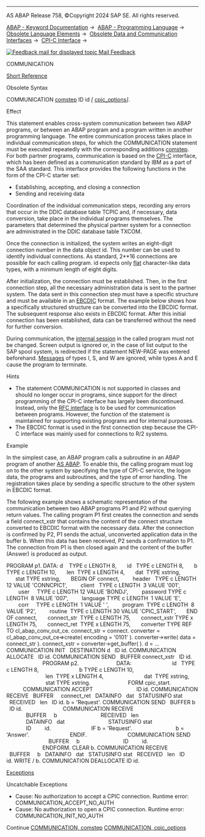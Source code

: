   

* * *

AS ABAP Release 758, ©Copyright 2024 SAP SE. All rights reserved.

[ABAP - Keyword Documentation](javascript:call_link\('abenabap.htm'\)) →  [ABAP - Programming Language](javascript:call_link\('abenabap_reference.htm'\)) →  [Obsolete Language Elements](javascript:call_link\('abenabap_obsolete.htm'\)) →  [Obsolete Data and Communication Interfaces](javascript:call_link\('abenextern_obsolete.htm'\)) →  [CPI-C Interface](javascript:call_link\('abenabap_cpic.htm'\)) → 

 [![](Mail.gif?object=Mail.gif "Feedback mail for displayed topic") Mail Feedback](mailto:f1_help@sap.com?subject=Feedback%20on%20ABAP%20Documentation&body=Document:%20COMMUNICATION%2C%20ABAPCOMMUNICATION%2C%20758%0D%0A%0D%0AError:%0D%0A%0D%0A%0D%0A%0D%0ASuggestion%20for%20improvement:)

COMMUNICATION

[Short Reference](javascript:call_link\('abapcommunication_shortref.htm'\))

Obsolete Syntax

COMMUNICATION [comstep](javascript:call_link\('abapcommunication_comstep.htm'\)) ID id *\[* [cpic\_options](javascript:call_link\('abapcommunication_options.htm'\))*\]*.

Effect

This statement enables cross-system communication between two ABAP programs, or between an ABAP program and a program written in another programming language. The entire communication process takes place in individual communication steps, for which the COMMUNICATION statement must be executed repeatedly with the corresponding additions [comstep](javascript:call_link\('abapcommunication_comstep.htm'\)). For both partner programs, communication is based on the [CPI-C](javascript:call_link\('abencpi-c_glosry.htm'\) "Glossary Entry") interface, which has been defined as a communication standard by IBM as a part of the SAA standard. This interface provides the following functions in the form of the CPI-C starter set:

-   Establishing, accepting, and closing a connection
-   Sending and receiving data

Coordination of the individual communication steps, recording any errors that occur in the DDIC database table TCPIC and, if necessary, data conversion, take place in the individual programs themselves. The parameters that determined the physical partner system for a connection are administrated in the DDIC database table TXCOM.

Once the connection is initialized, the system writes an eight-digit connection number in the data object id. This number can be used to identify individual connections. As standard, 2\*\*16 connections are possible for each calling program. id expects only [flat](javascript:call_link\('abenflat_glosry.htm'\) "Glossary Entry") character-like data types, with a minimum length of eight digits.

After initialization, the connection must be established. Then, in the first connection step, all the necessary administration data is sent to the partner system. The data sent in this connection step must have a specific structure and must be available in an [EBCDIC](javascript:call_link\('abenebcdic_glosry.htm'\) "Glossary Entry") format. The example below shows how a specifically structured structure can be converted into the EBCDIC format. The subsequent response also exists in EBCDIC format. After this initial connection has been established, data can be transferred without the need for further conversion.

During communication, the [internal session](javascript:call_link\('abeninternal_session_glosry.htm'\) "Glossary Entry") in the called program must not be changed. Screen output is ignored or, in the case of list output to the SAP spool system, is redirected if the statement NEW-PAGE was entered beforehand. [Messages](javascript:call_link\('abenmessage_glosry.htm'\) "Glossary Entry") of types I, S, and W are ignored, while types A and E cause the program to terminate.

Hints

-   The statement COMMUNICATION is not supported in classes and should no longer occur in programs, since support for the direct programming of the CPI-C interface has largely been discontinued. Instead, only the [RFC interface](javascript:call_link\('abenrfc_interface_glosry.htm'\) "Glossary Entry") is to be used for communication between programs. However, the function of the statement is maintained for supporting existing programs and for internal purposes.
-   The EBCDIC format is used in the first connection step because the CPI-C interface was mainly used for connections to R/2 systems.

Example

In the simplest case, an ABAP program calls a subroutine in an ABAP program of another [AS ABAP](javascript:call_link\('abenas_abap_glosry.htm'\) "Glossary Entry"). To enable this, the calling program must log on to the other system by specifying the type of CPI-C service, the logon data, the programs and subroutines, and the type of error handling. The registration takes place by sending a specific structure to the other system in EBCDIC format.

The following example shows a schematic representation of the communication between two ABAP programs P1 and P2 without querying return values. The calling program P1 first creates the connection and sends a field connect\_xstr that contains the content of the connect structure converted to EBCDIC format with the necessary data. After the connection is confirmed by P2, P1 sends the actual, unconverted application data in the buffer b. When this data has been received, P2 sends a confirmation to P1. The connection from P1 is then closed again and the content of the buffer (Answer) is produced as output.

PROGRAM p1.
DATA: d    TYPE c LENGTH 8,
      id   TYPE c LENGTH 8,
      b TYPE c LENGTH 10,
      len  TYPE x LENGTH 4,
      dat  TYPE xstring,
      stat TYPE xstring,
      BEGIN OF connect,
        header   TYPE c LENGTH 12 VALUE 'CONNCPIC1',
        client   TYPE c LENGTH  3 VALUE '001',
        user     TYPE c LENGTH 12 VALUE 'BONDJ',
        password TYPE c LENGTH  8 VALUE '007',
        language TYPE c LENGTH  1 VALUE 'E',
        corr     TYPE c LENGTH  1 VALUE ' ',
        program  TYPE c LENGTH  8 VALUE 'P2',
        routine  TYPE c LENGTH 30 VALUE 'CPIC\_START',
      END OF connect,
      connect\_str  TYPE c LENGTH 75,
      connect\_xstr TYPE x LENGTH 75,
      connect\_ret  TYPE x LENGTH 75,
      converter TYPE REF TO cl\_abap\_conv\_out\_ce.
connect\_str = connect.
converter = cl\_abap\_conv\_out\_ce=>create( encoding = '0101' ).
converter->write( data = connect\_str ).
connect\_xstr = converter->get\_buffer( ).
d = ...
COMMUNICATION INIT
  DESTINATION d
  ID id.
COMMUNICATION ALLOCATE
  ID id.
COMMUNICATION SEND
  BUFFER connect\_xstr
  ID id.
                        PROGRAM p2.
                        DATA:
                          id   TYPE c LENGTH 8,
                          b TYPE c LENGTH 10,
                          len  TYPE x LENGTH 4,
                          dat  TYPE xstring,
                          stat TYPE xstring.
                        FORM cpic\_start.
                          COMMUNICATION ACCEPT
                            ID id.
COMMUNICATION RECEIVE
  BUFFER     connect\_ret
  DATAINFO   dat
  STATUSINFO stat
  RECEIVED   len
  ID id.
b = 'Request'.
COMMUNICATION SEND
  BUFFER b
  ID id.
                          COMMUNICATION RECEIVE
                            BUFFER     b
                            RECEIVED   len
                            DATAINFO   dat
                            STATUSINFO stat
                            ID         id.
                          IF b = 'Request'.
                            b = 'Answer'.
                          ENDIF.
                          COMMUNICATION SEND
                            BUFFER     b
                            ID         id.
                        ENDFORM.
CLEAR b.
COMMUNICATION RECEIVE
  BUFFER     b
  DATAINFO   dat
  STATUSINFO stat
  RECEIVED   len
  ID         id.
WRITE / b.
COMMUNICATION DEALLOCATE ID id.

[Exceptions](javascript:call_link\('abenabap_language_exceptions.htm'\))

Uncatchable Exceptions

-   Cause: No authorization to accept a CPIC connection.
    Runtime error: COMMUNICATION\_ACCEPT\_NO\_AUTH
-   Cause: No authorization to open a CPIC connection.
    Runtime error: COMMUNICATION\_INIT\_NO\_AUTH

Continue
[COMMUNICATION, comstep](javascript:call_link\('abapcommunication_comstep.htm'\))
[COMMUNICATION, cpic\_options](javascript:call_link\('abapcommunication_options.htm'\))